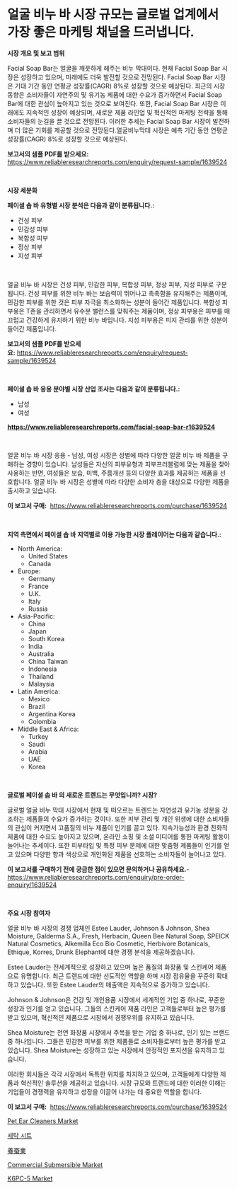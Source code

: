 <p><h1>얼굴 비누 바 시장 규모는 글로벌 업계에서 가장 좋은 마케팅 채널을 드러냅니다.</h1></p><p><strong>시장 개요 및 보고 범위</strong></p>
<p><p>Facial Soap Bar는 얼굴을 깨끗하게 해주는 비누 막대이다. 현재 Facial Soap Bar 시장은 성장하고 있으며, 미래에도 더욱 발전할 것으로 전망된다. Facial Soap Bar 시장은 기대 기간 동안 연평균 성장률(CAGR) 8%로 성장할 것으로 예상된다. 최근의 시장 동향은 소비자들이 자연주의 및 유기농 제품에 대한 수요가 증가하면서 Facial Soap Bar에 대한 관심이 높아지고 있는 것으로 보여진다. 또한, Facial Soap Bar 시장은 미래에도 지속적인 성장이 예상되며, 새로운 제품 라인업 및 혁신적인 마케팅 전략을 통해 소비자들의 눈길을 끌 것으로 전망된다. 이러한 추세는 Facial Soap Bar 시장이 발전하며 더 많은 기회를 제공할 것으로 전망된다.얼굴비누막대 시장은 예측 기간 동안 연평균 성장률(CAGR) 8%로 성장할 것으로 예상된다.</p></p>
<p><strong>보고서의 샘플 PDF를 받으세요:</strong> <a href="https://www.reliableresearchreports.com/enquiry/request-sample/1639524">https://www.reliableresearchreports.com/enquiry/request-sample/1639524</a></p>
<p>&nbsp;</p>
<p><strong>시장 세분화</strong></p>
<p><strong>페이셜 솝 바 유형별 시장 분석은 다음과 같이 분류됩니다.:</strong></p>
<p><ul><li>건성 피부</li><li>민감성 피부</li><li>복합성 피부</li><li>정상 피부</li><li>지성 피부</li></ul></p>
<p>&nbsp;</p>
<p><p>얼굴 비누 바 시장은 건성 피부, 민감한 피부, 복합성 피부, 정상 피부, 지성 피부로 구분됩니다. 건성 피부를 위한 비누 바는 보습력이 뛰어나고 촉촉함을 유지해주는 제품이며, 민감한 피부를 위한 것은 피부 자극을 최소화하는 성분이 들어간 제품입니다. 복합성 피부용은 T존을 관리하면서 유수분 밸런스를 맞춰주는 제품이며, 정상 피부용은 피부를 매끄럽고 건강하게 유지하기 위한 비누 바입니다. 지성 피부용은 피지 관리를 위한 성분이 들어간 제품입니다.</p></p>
<p><strong>보고서의 샘플 PDF를 받으세요:</strong>&nbsp;<a href="https://www.reliableresearchreports.com/enquiry/request-sample/1639524">https://www.reliableresearchreports.com/enquiry/request-sample/1639524</a></p>
<p>&nbsp;</p>
<p><strong> 페이셜 솝 바 응용 분야별 시장 산업 조사는 다음과 같이 분류됩니다.:</strong></p>
<p><ul><li>남성</li><li>여성</li></ul></p>
<p><strong><a href="https://www.reliableresearchreports.com/facial-soap-bar-r1639524">https://www.reliableresearchreports.com/facial-soap-bar-r1639524</a></strong></p>
<p>&nbsp;</p>
<p><p>얼굴 비누 바 시장 응용 - 남성, 여성 시장은 성별에 따라 다양한 얼굴 비누 바 제품을 구매하는 경향이 있습니다. 남성들은 자신의 피부유형과 피부프러블럼에 맞는 제품을 찾아 사용하는 반면, 여성들은 보습, 미백, 주름개선 등의 다양한 효과를 제공하는 제품을 선호합니다. 얼굴 비누 바 시장은 성별에 따라 다양한 소비자 층을 대상으로 다양한 제품을 출시하고 있습니다.</p></p>
<p><strong>이 보고서 구매:</strong>&nbsp; <a href="https://www.reliableresearchreports.com/purchase/1639524">https://www.reliableresearchreports.com/purchase/1639524</a></p>
<p>&nbsp;</p>
<p><strong>지역 측면에서 페이셜 솝 바 지역별로 이용 가능한 시장 플레이어는 다음과 같습니다.:</strong></p>
<p><ul>
    <li>
        North America:
        <ul>
            <li>United States</li>
            <li>Canada</li>
        </ul>
    </li>
    <li>
        Europe:
        <ul>
            <li>Germany</li>
            <li>France</li>
            <li>U.K.</li>
            <li>Italy</li>
            <li>Russia</li>
        </ul>
    </li>
    <li>
        Asia-Pacific:
        <ul>
            <li>China</li>
            <li>Japan</li>
            <li>South Korea</li>
            <li>India</li>
            <li>Australia</li>
            <li>China Taiwan</li>
            <li>Indonesia</li>
            <li>Thailand</li>
            <li>Malaysia</li>
        </ul>
    </li>
    <li>
        Latin America:
        <ul>
            <li>Mexico</li>
            <li>Brazil</li>
            <li>Argentina Korea</li>
            <li>Colombia</li>
        </ul>
    </li>
    <li>
        Middle East & Africa:
        <ul>
            <li>Turkey</li>
            <li>Saudi</li>
            <li>Arabia</li>
            <li>UAE</li>
            <li>Korea</li>
        </ul>
    </li>
    </ul></p>
<p>&nbsp;</p>
<p><strong>글로벌 페이셜 솝 바 의 새로운 트렌드는 무엇입니까? 시장?</strong></p>
<p><p>글로벌 얼굴 비누 막대 시장에서 현재 및 떠오르는 트렌드는 자연성과 유기농 성분을 강조하는 제품들의 수요가 증가하는 것이다. 또한 피부 관리 및 개인 위생에 대한 소비자들의 관심이 커지면서 고품질의 비누 제품이 인기를 끌고 있다. 지속가능성과 환경 친화적 제품에 대한 수요도 높아지고 있으며, 온라인 쇼핑 및 소셜 미디어를 통한 마케팅 활동이 늘어나는 추세이다. 또한 피부타입 및 특정 피부 문제에 대한 맞춤형 제품들이 인기를 얻고 있으며 다양한 향과 색상으로 개인화된 제품을 선호하는 소비자들이 늘어나고 있다.</p></p>
<p><strong>이 보고서를 구매하기 전에 궁금한 점이 있으면 문의하거나 공유하세요.</strong>- <a href="https://www.reliableresearchreports.com/enquiry/pre-order-enquiry/1639524">https://www.reliableresearchreports.com/enquiry/pre-order-enquiry/1639524</a></p>
<p>&nbsp;</p>
<p><strong>주요 시장 참여자</strong></p>
<p><p>얼굴 비누 바 시장의 경쟁 업체인 Estee Lauder, Johnson & Johnson, Shea Moisture, Galderma S.A., Fresh, Herbacin, Queen Bee Natural Soap, SPEICK Natural Cosmetics, Alkemilla Eco Bio Cosmetic, Herbivore Botanicals, Ethique, Κorres, Drunk Elephant에 대한 경쟁 분석을 제공하겠습니다. </p><p>Estee Lauder는 전세계적으로 성장하고 있으며 높은 품질의 화장품 및 스킨케어 제품으로 유명합니다. 최근 트렌드에 대한 선도적인 역할을 하며 시장 점유율을 꾸준히 확대하고 있습니다. 또한 Estee Lauder의 매출액은 지속적으로 증가하고 있습니다.</p><p>Johnson & Johnson은 건강 및 개인용품 시장에서 세계적인 기업 중 하나로, 꾸준한 성장과 인기를 얻고 있습니다. 그들의 스킨케어 제품 라인은 고객들로부터 높은 평가를 받고 있으며, 혁신적인 제품으로 시장에서 경쟁우위를 유지하고 있습니다.</p><p>Shea Moisture는 천연 화장품 시장에서 주목을 받는 기업 중 하나로, 인기 있는 브랜드 중 하나입니다. 그들은 민감한 피부를 위한 제품들로 소비자들로부터 높은 평가를 받고 있습니다. Shea Moisture는 성장하고 있는 시장에서 안정적인 포지션을 유지하고 있습니다.</p><p>이러한 회사들은 각각 시장에서 독특한 위치를 차지하고 있으며, 고객들에게 다양한 제품과 혁신적인 솔루션을 제공하고 있습니다. 시장 규모와 트렌드에 대한 이러한 이해는 기업들이 경쟁력을 유지하고 성장을 이끌어 나가는 데 중요한 역할을 합니다.</p></p>
<p><strong>이 보고서 구매:</strong>&nbsp;&nbsp;<a href="https://www.reliableresearchreports.com/purchase/1639524">https://www.reliableresearchreports.com/purchase/1639524</a></p>
<p><p><a href="https://issuu.com/reportprime-2/docs/pet-ear-cleaners-market-size-2030.pptx">Pet Ear Cleaners Market</a></p><p><a href="https://github.com/KellyLyncyh543964/Market-Research-Report-List-1/blob/main/129786563877.md">세탁 시트</a></p><p><a href="https://github.com/roulaayoub-saad/Market-Research-Report-List-1/blob/main/435167965190.md">養蚕業</a></p><p><a href="https://github.com/markusgodoy/Market-Research-Report-List-3/blob/main/commercial-submersible-market.md">Commercial Submersible Market</a></p><p><a href="https://github.com/arionmp/Market-Research-Report-List-3/blob/main/k6pc-5-market.md">K6PC-5 Market</a></p></p>